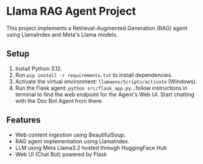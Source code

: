 # Llama RAG Agent Project

This project implements a Retrieval-Augmented Generation (RAG) agent using LlamaIndex and Meta's Llama models.

## Setup

1. Install Python 3.12.
2. Run `pip install -r requirements.txt` to install dependencies.
3. Activate the virtual environment: `llamaenv/Scripts/activate` (Windows).
4. Run the Flask agent: `python src/flask_app.py`...follow instructions in terminal to find the web endpoint for the Agent's Web UI. Start chatting with the Doc Bot Agent from there.

## Features
- Web content ingestion using BeautifulSoup.
- RAG agent implementation using LlamaIndex.
- LLM using Meta Llama3.2 hosted through HuggingFace Hub
- Web UI (Chat Bot) powered by Flask